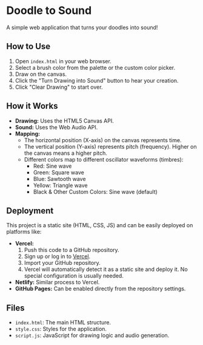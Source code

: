# Doodle to Sound

A simple web application that turns your doodles into sound!

## How to Use

1.  Open `index.html` in your web browser.
2.  Select a brush color from the palette or the custom color picker.
3.  Draw on the canvas.
4.  Click the "Turn Drawing into Sound" button to hear your creation.
5.  Click "Clear Drawing" to start over.

## How it Works

*   **Drawing:** Uses the HTML5 Canvas API.
*   **Sound:** Uses the Web Audio API.
*   **Mapping:**
    *   The horizontal position (X-axis) on the canvas represents time.
    *   The vertical position (Y-axis) represents pitch (frequency). Higher on the canvas means a higher pitch.
    *   Different colors map to different oscillator waveforms (timbres):
        *   Red: Sine wave
        *   Green: Square wave
        *   Blue: Sawtooth wave
        *   Yellow: Triangle wave
        *   Black & Other Custom Colors: Sine wave (default)

## Deployment

This project is a static site (HTML, CSS, JS) and can be easily deployed on platforms like:

*   **Vercel:**
    1.  Push this code to a GitHub repository.
    2.  Sign up or log in to [Vercel](https://vercel.com).
    3.  Import your GitHub repository.
    4.  Vercel will automatically detect it as a static site and deploy it. No special configuration is usually needed.
*   **Netlify:** Similar process to Vercel.
*   **GitHub Pages:** Can be enabled directly from the repository settings.

## Files

*   `index.html`: The main HTML structure.
*   `style.css`: Styles for the application.
*   `script.js`: JavaScript for drawing logic and audio generation.